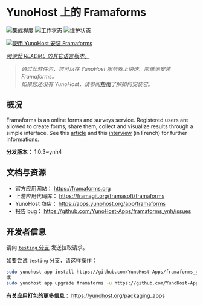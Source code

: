 <!--
注意：此 README 由 <https://github.com/YunoHost/apps/tree/master/tools/readme_generator> 自动生成
请勿手动编辑。
-->

# YunoHost 上的 Framaforms

[![集成程度](https://dash.yunohost.org/integration/framaforms.svg)](https://dash.yunohost.org/appci/app/framaforms) ![工作状态](https://ci-apps.yunohost.org/ci/badges/framaforms.status.svg) ![维护状态](https://ci-apps.yunohost.org/ci/badges/framaforms.maintain.svg)

[![使用 YunoHost 安装 Framaforms](https://install-app.yunohost.org/install-with-yunohost.svg)](https://install-app.yunohost.org/?app=framaforms)

*[阅读此 README 的其它语言版本。](./ALL_README.md)*

> *通过此软件包，您可以在 YunoHost 服务器上快速、简单地安装 Framaforms。*  
> *如果您还没有 YunoHost，请参阅[指南](https://yunohost.org/install)了解如何安装它。*

## 概况

Framaforms is an online forms and surveys service. Registered users are allowed to create forms, share them, collect and visualize results through a simple interface.
See this [article](https://framablog.org/2016/10/05/framaforms-noffrez-plus-les-reponses-que-vous-collectez-a-google/) and this [interview](https://framablog.org/2016/10/05/en-savoir-un-peu-plus-sur-le-projet-framaforms/) (in French) for further informations.


**分发版本：** 1.0.3~ynh4
## 文档与资源

- 官方应用网站： <https://framaforms.org>
- 上游应用代码库： <https://framagit.org/framasoft/framaforms>
- YunoHost 商店： <https://apps.yunohost.org/app/framaforms>
- 报告 bug： <https://github.com/YunoHost-Apps/framaforms_ynh/issues>

## 开发者信息

请向 [`testing` 分支](https://github.com/YunoHost-Apps/framaforms_ynh/tree/testing) 发送拉取请求。

如要尝试 `testing` 分支，请这样操作：

```bash
sudo yunohost app install https://github.com/YunoHost-Apps/framaforms_ynh/tree/testing --debug
或
sudo yunohost app upgrade framaforms -u https://github.com/YunoHost-Apps/framaforms_ynh/tree/testing --debug
```

**有关应用打包的更多信息：** <https://yunohost.org/packaging_apps>
